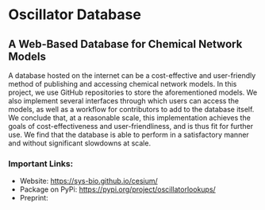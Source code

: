 # Oscillator Database
## A Web-Based Database for Chemical Network Models

A database hosted on the internet can be a cost-effective and user-friendly method of publishing and accessing chemical network models. In this project, we use GitHub repositories to store the aforementioned models. We also implement several interfaces through which users can access the models, as well as a workflow for contributors to add to the database itself. We conclude that, at a reasonable scale, this implementation achieves the goals of cost-effectiveness and user-friendliness, and is thus fit for further use. We find that the database is able to perform in a satisfactory manner and without significant slowdowns at scale.

### Important Links:

- Website: https://sys-bio.github.io/cesium/
- Package on PyPi: https://pypi.org/project/oscillatorlookups/
- Preprint: 
